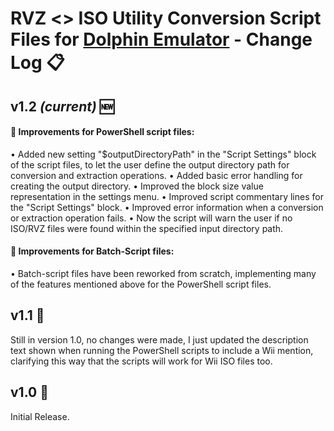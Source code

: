 # RVZ <> ISO Utility Conversion Script Files for [Dolphin Emulator](https://dolphin-emu.org) - Change Log 📋

## v1.2 *(current)* 🆕
#### 🌟 Improvements for PowerShell script files:
  • Added new setting "$outputDirectoryPath" in the "Script Settings" block of the script files, to let the user define the output directory path for conversion and extraction operations.
  • Added basic error handling for creating the output directory.
  • Improved the block size value representation in the settings menu.
  • Improved script commentary lines for the "Script Settings" block.
  • Improved error information when a conversion or extraction operation fails.
  • Now the script will warn the user if no ISO/RVZ files were found within the specified input directory path.

#### 🌟 Improvements for Batch-Script files:
  • Batch-script files have been reworked from scratch, implementing many of the features mentioned above for the PowerShell script files.

## v1.1 🔄
Still in version 1.0, no changes were made, I just updated the description text shown when running the PowerShell scripts to include a Wii mention, clarifying this way that the scripts will work for Wii ISO files too.

## v1.0 🔄
Initial Release.